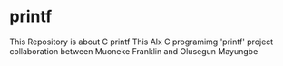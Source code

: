# printf
This Repository is about C printf
This Alx C programimg 'printf' project collaboration between Muoneke Franklin and Olusegun Mayungbe
